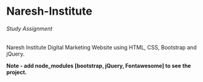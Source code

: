 # Naresh-Institute
###### Study Assignment

Naresh Institute Digital Marketing Website using HTML, CSS, Bootstrap and jQuery.

**Note - add node_modules [bootstrap, jQuery, Fontawesome] to see the project.**



